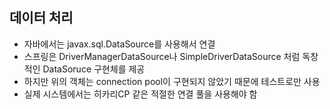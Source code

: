 ## 데이터 처리
* 자바에서는 javax.sql.DataSource를 사용해서 연결
* 스프링은 DriverManagerDataSource나 SimpleDriverDataSource 처럼 독창적인 DataSoruce 구현체를 제공
* 하지만 위의 객체는 connection pool이 구현되지 않았기 때문에 테스트로만 사용
* 실제 시스템에서는 히카리CP 같은 적절한 연결 풀을 사용해야 함